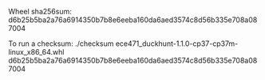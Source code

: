 Wheel sha256sum: d6b25b5ba2a76a6914350b7b8e6eeba160da6aed3574c8d56b335e708a087004

To run a checksum:
./checksum ece471_duckhunt-1.1.0-cp37-cp37m-linux_x86_64.whl d6b25b5ba2a76a6914350b7b8e6eeba160da6aed3574c8d56b335e708a087004
